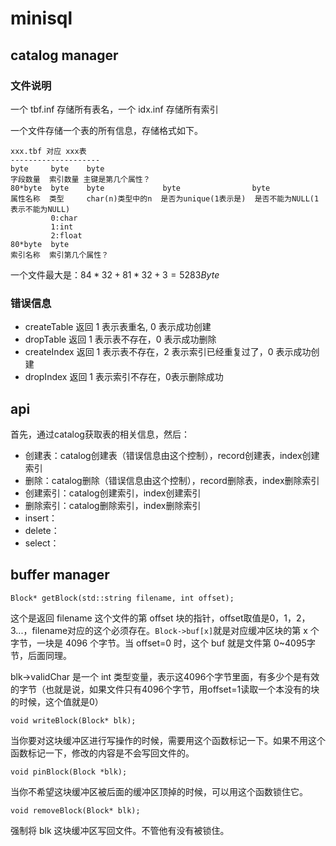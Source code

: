 # minisql

## catalog manager

### 文件说明

一个 tbf.inf 存储所有表名，一个 idx.inf 存储所有索引

一个文件存储一个表的所有信息，存储格式如下。

```
xxx.tbf 对应 xxx表
--------------------
byte     byte    byte
字段数量  索引数量 主键是第几个属性？
80*byte  byte    byte             byte                byte
属性名称  类型     char(n)类型中的n  是否为unique(1表示是)  是否不能为NULL(1表示不能为NULL)
         0:char
         1:int
         2:float
80*byte  byte
索引名称  索引第几个属性？
```

一个文件最大是：$84*32+81*32+3=5283 Byte$

### 错误信息
+ createTable 返回 1 表示表重名, 0 表示成功创建
+ dropTable   返回 1 表示表不存在，0 表示成功删除
+ createIndex 返回 1 表示表不存在，2 表示索引已经重复过了，0 表示成功创建
+ dropIndex   返回 1 表示索引不存在，0表示删除成功

## api

首先，通过catalog获取表的相关信息，然后：
+ 创建表：catalog创建表（错误信息由这个控制），record创建表，index创建索引
+ 删除：catalog删除（错误信息由这个控制），record删除表，index删除索引
+ 创建索引：catalog创建索引，index创建索引
+ 删除索引：catalog删除索引，index删除索引
+ insert：
+ delete：
+ select：

## buffer manager

`Block* getBlock(std::string filename, int offset);`

这个是返回 filename 这个文件的第 offset 块的指针，offset取值是0，1，2，3...，filename对应的这个必须存在。`Block->buf[x]`就是对应缓冲区块的第 x 个字节，一块是 4096 个字节。当 offset=0 时，这个 buf 就是文件第 0~4095字节，后面同理。

blk->validChar 是一个 int 类型变量，表示这4096个字节里面，有多少个是有效的字节（也就是说，如果文件只有4096个字节，用offset=1读取一个本没有的块的时候，这个值就是0）

`void writeBlock(Block* blk);`

当你要对这块缓冲区进行写操作的时候，需要用这个函数标记一下。如果不用这个函数标记一下，修改的内容是不会写回文件的。

`void pinBlock(Block *blk);`

当你不希望这块缓冲区被后面的缓冲区顶掉的时候，可以用这个函数锁住它。

`void removeBlock(Block* blk);`

强制将 blk 这块缓冲区写回文件。不管他有没有被锁住。